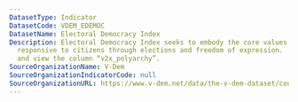```yaml
---
DatasetType: Indicator
DatasetCode: VDEM_EDEMOC
DatasetName: Electoral Democracy Index
Description: Electoral Democracy Index seeks to embody the core values that make rulers
  responsive to citizens through elections and freedom of expression.
  and view the column “v2x_polyarchy”.
SourceOrganizationName: V-Dem
SourceOrganizationIndicatorCode: null
SourceOrganizationURL: https://www.v-dem.net/data/the-v-dem-dataset/country-year-v-dem-fullothers-v13/
---
```


